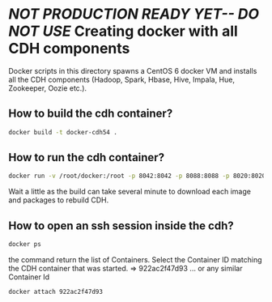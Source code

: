 *NOT PRODUCTION READY YET-- DO NOT USE*
Creating docker with all CDH components
=========================================

Docker scripts in this directory spawns a CentOS 6 docker VM and installs all the CDH components (Hadoop, Spark, Hbase, Hive, Impala, Hue, Zookeeper, Oozie etc.).


## How to build the cdh container?

```bash
docker build -t docker-cdh54 .
```

## How to run the cdh container?
```bash
docker run -v /root/docker:/root -p 8042:8042 -p 8088:8088 -p 8020:8020 -p 8888:8888 -p 11000:11000 -p 11443:11443 -p 9090:9090 -d -ti --privileged=true docker-cdh54
```
Wait a little as the build can take several minute to download each image and packages to rebuild CDH.

## How to open an ssh session inside the cdh?
```bash
docker ps
```
the command return the list of Containers. Select the Container ID matching the CDH container that was started.
=> 922ac2f47d93 ... or any similar Container Id

```bash
docker attach 922ac2f47d93
```
